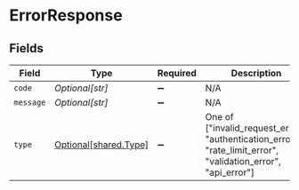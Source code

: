 # ErrorResponse


## Fields

| Field                                                                                                         | Type                                                                                                          | Required                                                                                                      | Description                                                                                                   |
| ------------------------------------------------------------------------------------------------------------- | ------------------------------------------------------------------------------------------------------------- | ------------------------------------------------------------------------------------------------------------- | ------------------------------------------------------------------------------------------------------------- |
| `code`                                                                                                        | *Optional[str]*                                                                                               | :heavy_minus_sign:                                                                                            | N/A                                                                                                           |
| `message`                                                                                                     | *Optional[str]*                                                                                               | :heavy_minus_sign:                                                                                            | N/A                                                                                                           |
| `type`                                                                                                        | [Optional[shared.Type]](../../models/shared/type.md)                                                          | :heavy_minus_sign:                                                                                            | One of ["invalid_request_error", "authentication_error", "rate_limit_error", "validation_error", "api_error"] |